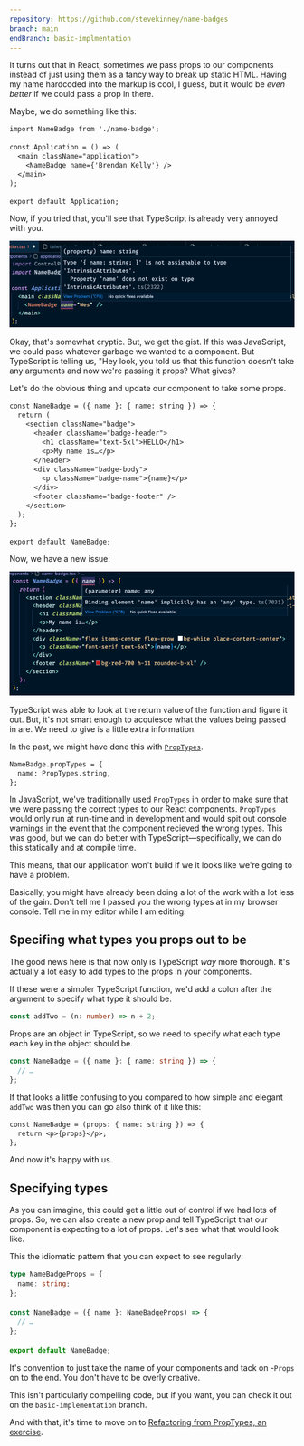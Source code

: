 ```yaml
---
repository: https://github.com/stevekinney/name-badges
branch: main
endBranch: basic-implmentation
---
```


It turns out that in React, sometimes we pass props to our components instead of just using them as a fancy way to break up static HTML. Having my name hardcoded into the markup is cool, I guess, but it would be _even better_ if we could pass a prop in there.

Maybe, we do something like this:

```tsx
import NameBadge from './name-badge';

const Application = () => (
  <main className="application">
    <NameBadge name={'Brendan Kelly'} />
  </main>
);

export default Application;
```

Now, if you tried that, you'll see that TypeScript is already very annoyed with you.

![](_attachments/invalid-props-for-name-badge.png)

Okay, that's somewhat cryptic. But, we get the gist. If this was JavaScript, we could pass whatever garbage we wanted to a component. But TypeScript is telling us, "Hey look, you told us that this function doesn't take any arguments and now we're passing it props? What gives?

Let's do the obvious thing and update our component to take some props.

```tsx
const NameBadge = ({ name }: { name: string }) => {
  return (
    <section className="badge">
      <header className="badge-header">
        <h1 className="text-5xl">HELLO</h1>
        <p>My name is…</p>
      </header>
      <div className="badge-body">
        <p className="badge-name">{name}</p>
      </div>
      <footer className="badge-footer" />
    </section>
  );
};

export default NameBadge;
```

Now, we have a new issue:

![](_attachments/Pasted%20image%2020221106155554.png)

TypeScript was able to look at the return value of the function and figure it out. But, it's not smart enough to acquiesce what the values being passed in are. We need to give is a little extra information.

In the past, we might have done this with [`PropTypes`](https://npm.im/prop-types).

```tsx
NameBadge.propTypes = {
  name: PropTypes.string,
};
```

In JavaScript, we've traditionally used `PropTypes` in order to make sure that we were passing the correct types to our React components. `PropTypes` would only run at run-time and in development and would spit out console warnings in the event that the component recieved the wrong types. This was good, but we can do better with TypeScript—specifically, we can do this statically and at compile time.

This means, that our application won't build if we it looks like we're going to have a problem.

Basically, you might have already been doing a lot of the work with a lot less of the gain. Don't tell me I passed you the wrong types at in my browser console. Tell me in my editor while I am editing.

## Specifing what types you props out to be

The good news here is that now only is TypeScript _way_ more thorough. It's actually a lot easy to add types to the props in your components.

If these were a simpler TypeScript function, we'd add a colon after the argument to specify what type it should be.

```ts
const addTwo = (n: number) => n + 2;
```

Props are an object in TypeScript, so we need to specify what each type each key in the object should be.

```ts
const NameBadge = ({ name }: { name: string }) => {
  // …
};
```

If that looks a little confusing to you compared to how simple and elegant `addTwo` was then you can go also think of it like this:

```tsx
const NameBadge = (props: { name: string }) => {
  return <p>{props}</p>;
};
```

And now it's happy with us.

## Specifying types

As you can imagine, this could get a little out of control if we had lots of props. So, we can also create a new prop and tell TypeScript that our component is expecting to a lot of props. Let's see what that would look like.

This the idiomatic pattern that you can expect to see regularly:

```ts
type NameBadgeProps = {
  name: string;
};

const NameBadge = ({ name }: NameBadgeProps) => {
  // …
};

export default NameBadge;
```

It's convention to just take the name of your components and tack on -`Props` on to the end. You don't have to be overly creative.

This isn't particularly compelling code, but if you want, you can check it out on the `basic-implementation` branch.

And with that, it's time to move on to [Refactoring from PropTypes, an exercise](Refactoring%20from%20PropTypes,%20an%20exercise.md).
